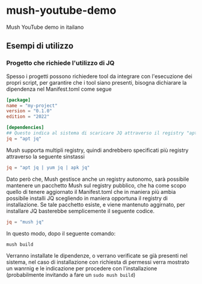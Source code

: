 # mush-youtube-demo

Mush YouTube demo in itailano


## Esempi di utilizzo

### Progetto che richiede l'utilizzo di JQ

Spesso i progetti possono richiedere tool da integrare con l'esecuzione dei propri script, per garantire che i tool siano presenti, bisogna dichiarare la dipendenza nel Manifest.toml come segue

```toml
[package]
name = "my-project"
version = "0.1.0"
edition = "2022"

[dependencies]
## Questo indica al sistema di scaricare JQ attraverso il registry "apt"
jq = "apt jq"
```

Mush supporta multipli registry, quindi andrebbero specificati più registry attraverso la seguente sinstassi

```toml
jq = "apt jq | yum jq | apk jq"
```

Dato però che, Mush gestisce anche un registry autonomo, sarà possibile mantenere un pacchetto Mush sul registry pubblico, che ha come scopo quello di tenere aggiornato il Manifest.toml che in maniera più ambia possibile installi JQ scegliendo in maniera opportuna il registry di installazione. Se tale pacchetto esiste, e viene mantenuto aggirnato, per installare JQ basterebbe semplicemente il seguente codice.

```toml
jq = "mush jq"
```

In questo modo, dopo il seguente comando:

```shell
mush build
```

Verranno installate le dipendenze, o verrano verificate se già presenti nel sistema, nel caso di installazione con richiesta di permessi verra mostrato un wanrnig e le indicazione per procedere con l'installazione (probabilmente invitando a fare un `sudo mush build`)


